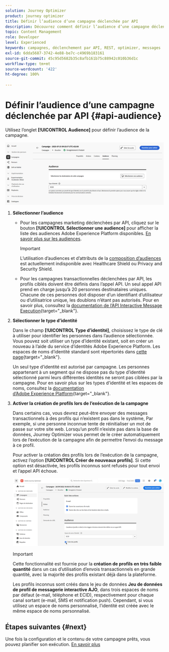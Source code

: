 ```yaml
---
solution: Journey Optimizer
product: journey optimizer
title: Définir l’audience d’une campagne déclenchée par API
description: Découvrez comment définir l’audience d’une campagne déclenchée par API.
topic: Content Management
role: Developer
level: Experienced
keywords: campagnes, déclenchement par API, REST, optimizer, messages
exl-id: 6dda5687-3742-4e88-be7c-c4969b183161
source-git-commit: 45c95d5682b35c8afb161b75c88942c010b36d1c
workflow-type: tm+mt
source-wordcount: '422'
ht-degree: 100%

---
```


# Définir l’audience d’une campagne déclenchée par API {#api-audience}

Utilisez l’onglet **[!UICONTROL Audience]** pour définir l’audience de la campagne.

![](assets/campaign-audience.png)

1. **Sélectionner l’audience**

   * Pour les campagnes marketing déclenchées par API, cliquez sur le bouton **[!UICONTROL Sélectionner une audience]** pour afficher la liste des audiences Adobe Experience Platform disponibles. [En savoir plus sur les audiences](../audience/about-audiences.md).

     >[!IMPORTANT]
     >
     >L’utilisation d’audiences et d’attributs de la [composition d’audiences](../audience/get-started-audience-orchestration.md) est actuellement indisponible avec Healthcare Shield ou Privacy and Security Shield.

   * Pour les campagnes transactionnelles déclenchées par API, les profils ciblés doivent être définis dans l’appel API. Un seul appel API prend en charge jusqu’à 20 personnes destinataires uniques. Chacune de ces personnes doit disposer d’un identifiant d’utilisateur ou d’utilisatrice unique, les doublons n’étant pas autorisés. Pour en savoir plus, consultez la [documentation de l’API Interactive Message Execution](https://developer.adobe.com/journey-optimizer-apis/references/messaging/#tag/execution/operation/postIMUnitaryMessageExecution){target="_blank"}.

1. **Sélectionner le type d’identité**

   Dans le champ **[!UICONTROL Type d’identité]**, choisissez le type de clé à utiliser pour identifier les personnes dans l’audience sélectionnée. Vous pouvez soit utiliser un type d’identité existant, soit en créer un nouveau à l’aide du service d’identités Adobe Experience Platform. Les espaces de noms d’identité standard sont répertoriés dans [cette page](https://experienceleague.adobe.com/fr/docs/experience-platform/identity/features/namespaces#standard){target="_blank"}.

   Un seul type d’identité est autorisé par campagne. Les personnes appartenant à un segment qui ne dispose pas du type d’identité sélectionné parmi leurs différentes identités ne seront pas ciblées par la campagne. Pour en savoir plus sur les types d’identité et les espaces de noms, consultez la [documentation d’Adobe Experience Platform](https://experienceleague.adobe.com/docs/experience-platform/identity/home.html?lang=fr){target="_blank"}.

1. **Activer la création de profils lors de l’exécution de la campagne**

   Dans certains cas, vous devrez peut-être envoyer des messages transactionnels à des profils qui n’existent pas dans le système, Par exemple, si une personne inconnue tente de réinitialiser un mot de passe sur votre site web. Lorsqu’un profil n’existe pas dans la base de données, Journey Optimizer vous permet de le créer automatiquement lors de l’exécution de la campagne afin de permettre l’envoi du message à ce profil.

   Pour activer la création des profils lors de l’exécution de la campagne, activez l’option **[!UICONTROL Créer de nouveaux profils]**. Si cette option est désactivée, les profils inconnus sont refusés pour tout envoi et l’appel API échoue.

   ![](assets/api-triggered-create-profile.png)

   >[!IMPORTANT]
   >
   >Cette fonctionnalité est fournie pour la **création de profils en très faible quantité** dans un cas d’utilisation d’envois transactionnels en grande quantité, avec la majorité des profils existant déjà dans la plateforme.
   >
   >Les profils inconnus sont créés dans le jeu de données **Jeu de données de profil de messagerie interactive AJO**, dans trois espaces de noms par défaut (e-mail, téléphone et ECID), respectivement pour chaque canal sortant (e-mail, SMS et notification push). Cependant, si vous utilisez un espace de noms personnalisé, l’identité est créée avec le même espace de noms personnalisé.

## Étapes suivantes {#next}

Une fois la configuration et le contenu de votre campagne prêts, vous pouvez planifier son exécution. [En savoir plus](api-triggered-campaign-schedule.md)
